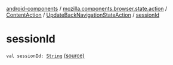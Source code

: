 [android-components](../../../index.md) / [mozilla.components.browser.state.action](../../index.md) / [ContentAction](../index.md) / [UpdateBackNavigationStateAction](index.md) / [sessionId](./session-id.md)

# sessionId

`val sessionId: `[`String`](https://kotlinlang.org/api/latest/jvm/stdlib/kotlin/-string/index.html) [(source)](https://github.com/mozilla-mobile/android-components/blob/master/components/browser/state/src/main/java/mozilla/components/browser/state/action/BrowserAction.kt#L283)
